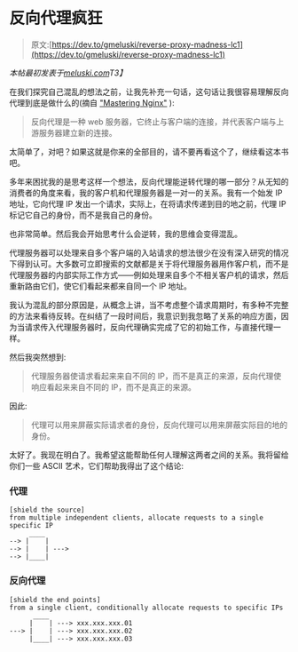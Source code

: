 # 反向代理疯狂

> 原文:[https://dev.to/gmeluski/reverse-proxy-madness-lc1](https://dev.to/gmeluski/reverse-proxy-madness-lc1)

*本帖最初发表于[meluski.com](https://meluski.com/)T3】*

在我们探究自己混乱的想法之前，让我先补充一句话，这句话让我很容易理解反向代理到底是做什么的(摘自 ["Mastering Nginx"](https://www.goodreads.com/book/show/15957451-mastering-nginx) ):

> 反向代理是一种 web 服务器，它终止与客户端的连接，并代表客户端与上游服务器建立新的连接。

太简单了，对吧？如果这就是你来的全部目的，请不要再看这个了，继续看这本书吧。

多年来困扰我的是思考这样一个想法，反向代理能逆转代理的哪一部分？从无知的消费者的角度来看，我的客户机和代理服务器是一对一的关系。我有一个始发 IP 地址，它向代理 IP 发出一个请求，实际上，在将请求传递到目的地之前，代理 IP 标记它自己的身份，而不是我自己的身份。

也非常简单。然后我会开始思考什么会逆转，我的思维会变得混乱。

代理服务器可以处理来自多个客户端的入站请求的想法很少在没有深入研究的情况下得到认可。大多数可立即搜索的文献都是关于将代理服务器用作客户机，而不是代理服务器的内部实际工作方式——例如处理来自多个不相关客户机的请求，然后重新路由它们，使它们看起来都来自同一个 IP 地址。

我认为混乱的部分原因是，从概念上讲，当不考虑整个请求周期时，有多种不完整的方法来看待反转。在纠结了一段时间后，我意识到我忽略了关系的响应方面，因为当请求传入代理服务器时，反向代理确实完成了它的初始工作，与直接代理一样。

然后我突然想到:

> 代理服务器使请求看起来来自不同的 IP，而不是真正的来源，反向代理使响应看起来来自不同的 IP，而不是真正的来源。

因此:

> 代理可以用来屏蔽实际请求者的身份，反向代理可以用来屏蔽实际目的地的身份。

太好了。我现在明白了。我希望这能帮助任何人理解这两者之间的关系。我将留给你们一些 ASCII 艺术，它们帮助我得出了这个结论:

### [](#proxy)代理

```
[shield the source]
from multiple independent clients, allocate requests to a single specific IP
     ____
--> |    |
--> |    | --->
--> |____| 
```

### [](#reverse-proxy)反向代理

```
[shield the end points]
from a single client, conditionally allocate requests to specific IPs
      ____
     |    | ---> xxx.xxx.xxx.01
---> |    | ---> xxx.xxx.xxx.02
     |____| ---> xxx.xxx.xxx.03 
```